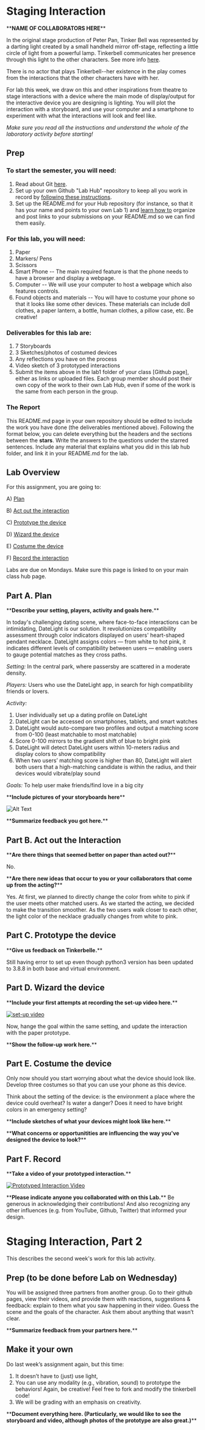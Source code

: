 

# Staging Interaction

\*\***NAME OF COLLABORATORS HERE**\*\*

In the original stage production of Peter Pan, Tinker Bell was represented by a darting light created by a small handheld mirror off-stage, reflecting a little circle of light from a powerful lamp. Tinkerbell communicates her presence through this light to the other characters. See more info [here](https://en.wikipedia.org/wiki/Tinker_Bell). 

There is no actor that plays Tinkerbell--her existence in the play comes from the interactions that the other characters have with her.

For lab this week, we draw on this and other inspirations from theatre to stage interactions with a device where the main mode of display/output for the interactive device you are designing is lighting. You will plot the interaction with a storyboard, and use your computer and a smartphone to experiment with what the interactions will look and feel like. 

_Make sure you read all the instructions and understand the whole of the laboratory activity before starting!_



## Prep

### To start the semester, you will need:
1. Read about Git [here](https://git-scm.com/book/en/v2/Getting-Started-What-is-Git%3F).
2. Set up your own Github "Lab Hub" repository to keep all you work in record by [following these instructions](https://github.com/FAR-Lab/Developing-and-Designing-Interactive-Devices/blob/2021Fall/readings/Submitting%20Labs.md).
3. Set up the README.md for your Hub repository (for instance, so that it has your name and points to your own Lab 1) and [learn how to](https://guides.github.com/features/mastering-markdown/) organize and post links to your submissions on your README.md so we can find them easily.


### For this lab, you will need:
1. Paper
2. Markers/ Pens
3. Scissors
4. Smart Phone -- The main required feature is that the phone needs to have a browser and display a webpage.
5. Computer -- We will use your computer to host a webpage which also features controls.
6. Found objects and materials -- You will have to costume your phone so that it looks like some other devices. These materials can include doll clothes, a paper lantern, a bottle, human clothes, a pillow case, etc. Be creative!

### Deliverables for this lab are: 
1. 7 Storyboards
1. 3 Sketches/photos of costumed devices
1. Any reflections you have on the process
1. Video sketch of 3 prototyped interactions
1. Submit the items above in the lab1 folder of your class [Github page], either as links or uploaded files. Each group member should post their own copy of the work to their own Lab Hub, even if some of the work is the same from each person in the group.

### The Report
This README.md page in your own repository should be edited to include the work you have done (the deliverables mentioned above). Following the format below, you can delete everything but the headers and the sections between the **stars**. Write the answers to the questions under the starred sentences. Include any material that explains what you did in this lab hub folder, and link it in your README.md for the lab.

## Lab Overview
For this assignment, you are going to:

A) [Plan](#part-a-plan) 

B) [Act out the interaction](#part-b-act-out-the-interaction) 

C) [Prototype the device](#part-c-prototype-the-device)

D) [Wizard the device](#part-d-wizard-the-device) 

E) [Costume the device](#part-e-costume-the-device)

F) [Record the interaction](#part-f-record)

Labs are due on Mondays. Make sure this page is linked to on your main class hub page.

## Part A. Plan 

\*\***Describe your setting, players, activity and goals here.**\*\*

In today's challenging dating scene, where face-to-face interactions can be intimidating, DateLight is our solution. It revolutionizes compatibility assessment through color indicators displayed on users' heart-shaped pendant necklace. DateLight assigns colors — from white to hot pink, it indicates different levels of compatibility between users — enabling users to gauge potential matches as they cross paths.

_Setting:_ In the central park, where passersby are scattered in a moderate density.

_Players:_ Users who use the DateLight app, in search for high compatibility friends or lovers.

_Activity:_ 
1. User individually set up a dating profile on DateLight
2. DateLight can be accessed on smartphones, tablets, and smart watches
3. DateLight would auto-compare two profiles and output a matching score from 0-100 (least matchable to most matchable)
4. Score 0-100 mirrors to the gradient shift of blue to bright pink
5. DateLight will detect DateLight users within 10-meters radius and display colors to show compatibility
6. When two users’ matching score is higher than 80, DateLight will alert both users that a high-matching candidate is within the radius, and their devices would vibrate/play sound


_Goals:_ To help user make friends/find love in a big city

\*\***Include pictures of your storyboards here**\*\*

![Alt Text](storyboard.png)

\*\***Summarize feedback you got here.**\*\*


## Part B. Act out the Interaction

\*\***Are there things that seemed better on paper than acted out?**\*\*

No.

\*\***Are there new ideas that occur to you or your collaborators that come up from the acting?**\*\*

Yes. At first, we planned to directly change the color from white to pink if the user meets other matched users. As we started the acting, we decided to make the transition smoother. As the two users walk closer to each other, the light color of the necklace gradually changes from white to pink.

## Part C. Prototype the device

\*\***Give us feedback on Tinkerbelle.**\*\*

Still having error to set up even though python3 version has been updated to 3.8.8 in both base and virtual environment.

## Part D. Wizard the device

\*\***Include your first attempts at recording the set-up video here.**\*\*

[![set-up video](https://github.com/jamiewang76/Interactive-Lab-Hub/blob/Fall2023/Lab%201/videocover2.png)](https://drive.google.com/file/d/1haPE5jgVUpp3t6X2N_RBVlau4dIB0gUo/view?usp=sharing)

Now, hange the goal within the same setting, and update the interaction with the paper prototype. 

\*\***Show the follow-up work here.**\*\*


## Part E. Costume the device

Only now should you start worrying about what the device should look like. Develop three costumes so that you can use your phone as this device.

Think about the setting of the device: is the environment a place where the device could overheat? Is water a danger? Does it need to have bright colors in an emergency setting?

\*\***Include sketches of what your devices might look like here.**\*\*

\*\***What concerns or opportunitities are influencing the way you've designed the device to look?**\*\*


## Part F. Record

\*\***Take a video of your prototyped interaction.**\*\*

[![Prototyped Interaction Video](https://github.com/jamiewang76/Interactive-Lab-Hub/blob/Fall2023/Lab%201/videocover.png)](https://drive.google.com/file/d/1SKNph4-WmPY0BgrFO4LxD8fuE-YXKRYg/view?usp=sharing)

\*\***Please indicate anyone you collaborated with on this Lab.**\*\*
Be generous in acknowledging their contributions! And also recognizing any other influences (e.g. from YouTube, Github, Twitter) that informed your design. 



# Staging Interaction, Part 2 

This describes the second week's work for this lab activity.


## Prep (to be done before Lab on Wednesday)

You will be assigned three partners from another group. Go to their github pages, view their videos, and provide them with reactions, suggestions & feedback: explain to them what you saw happening in their video. Guess the scene and the goals of the character. Ask them about anything that wasn’t clear. 

\*\***Summarize feedback from your partners here.**\*\*

## Make it your own

Do last week’s assignment again, but this time: 
1) It doesn’t have to (just) use light, 
2) You can use any modality (e.g., vibration, sound) to prototype the behaviors! Again, be creative! Feel free to fork and modify the tinkerbell code! 
3) We will be grading with an emphasis on creativity. 

\*\***Document everything here. (Particularly, we would like to see the storyboard and video, although photos of the prototype are also great.)**\*\*
